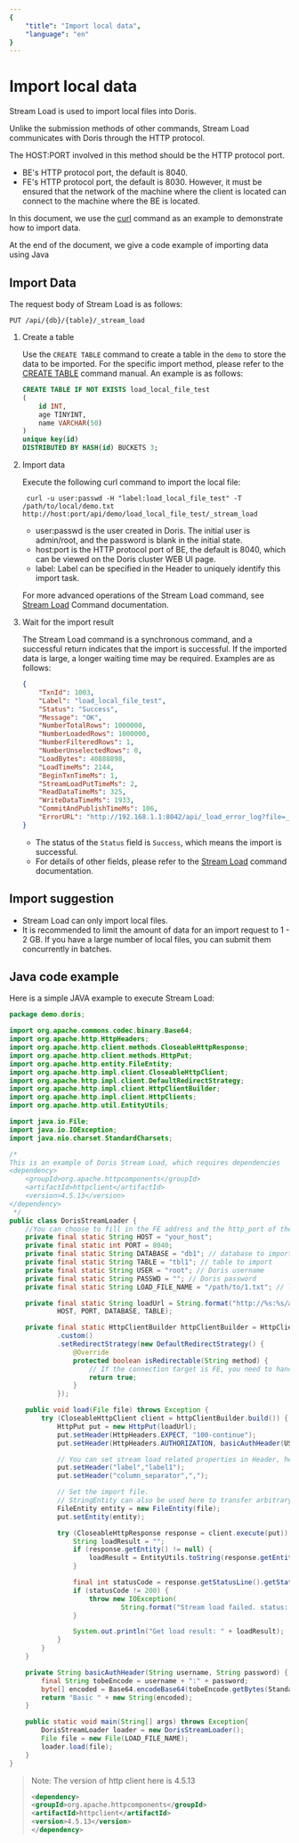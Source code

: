 ```yaml
---
{
    "title": "Import local data",
    "language": "en"
}
---
```


<!-- 
Licensed to the Apache Software Foundation (ASF) under one
or more contributor license agreements.  See the NOTICE file
distributed with this work for additional information
regarding copyright ownership.  The ASF licenses this file
to you under the Apache License, Version 2.0 (the
"License"); you may not use this file except in compliance
with the License.  You may obtain a copy of the License at

  http://www.apache.org/licenses/LICENSE-2.0

Unless required by applicable law or agreed to in writing,
software distributed under the License is distributed on an
"AS IS" BASIS, WITHOUT WARRANTIES OR CONDITIONS OF ANY
KIND, either express or implied.  See the License for the
specific language governing permissions and limitations
under the License.
-->

# Import local data

Stream Load is used to import local files into Doris.

Unlike the submission methods of other commands, Stream Load communicates with Doris through the HTTP protocol.

The HOST:PORT involved in this method should be the HTTP protocol port.

- BE's HTTP protocol port, the default is 8040.
- FE's HTTP protocol port, the default is 8030. However, it must be ensured that the network of the machine where the client is located can connect to the machine where the BE is located.

In this document, we use the [curl](https://curl.se/docs/manpage.html) command as an example to demonstrate how to import data.

At the end of the document, we give a code example of importing data using Java

## Import Data

The request body of Stream Load is as follows:

````text
PUT /api/{db}/{table}/_stream_load
````

1. Create a table

   Use the `CREATE TABLE` command to create a table in the `demo` to store the data to be imported. For the specific import method, please refer to the [CREATE TABLE](../../../sql-manual/sql-reference/Data-Definition-Statements/Create/CREATE-TABLE.md) command manual. An example is as follows:

   ```sql
   CREATE TABLE IF NOT EXISTS load_local_file_test
   (
       id INT,
       age TINYINT,
       name VARCHAR(50)
   )
   unique key(id)
   DISTRIBUTED BY HASH(id) BUCKETS 3;
   ````

2. Import data

   Execute the following curl command to import the local file:

   ````text
    curl -u user:passwd -H "label:load_local_file_test" -T /path/to/local/demo.txt http://host:port/api/demo/load_local_file_test/_stream_load
   ````

   - user:passwd is the user created in Doris. The initial user is admin/root, and the password is blank in the initial state.
   - host:port is the HTTP protocol port of BE, the default is 8040, which can be viewed on the Doris cluster WEB UI page.
   - label: Label can be specified in the Header to uniquely identify this import task.

   For more advanced operations of the Stream Load command, see [Stream Load](../../../sql-manual/sql-reference/Data-Manipulation-Statements/Load/STREAM-LOAD.md) Command documentation.

3. Wait for the import result

   The Stream Load command is a synchronous command, and a successful return indicates that the import is successful. If the imported data is large, a longer waiting time may be required. Examples are as follows:

   ````json
   {
       "TxnId": 1003,
       "Label": "load_local_file_test",
       "Status": "Success",
       "Message": "OK",
       "NumberTotalRows": 1000000,
       "NumberLoadedRows": 1000000,
       "NumberFilteredRows": 1,
       "NumberUnselectedRows": 0,
       "LoadBytes": 40888898,
       "LoadTimeMs": 2144,
       "BeginTxnTimeMs": 1,
       "StreamLoadPutTimeMs": 2,
       "ReadDataTimeMs": 325,
       "WriteDataTimeMs": 1933,
       "CommitAndPublishTimeMs": 106,
       "ErrorURL": "http://192.168.1.1:8042/api/_load_error_log?file=__shard_0/error_log_insert_stmt_db18266d4d9b4ee5-abb00ddd64bdf005_db18266d4d9b4ee5_abb00ddd64bdf005"
   }
   ````

   - The status of the `Status` field is `Success`, which means the import is successful.
   - For details of other fields, please refer to the [Stream Load](../../../sql-manual/sql-reference/Data-Manipulation-Statements/Load/STREAM-LOAD.md) command documentation.

## Import suggestion

- Stream Load can only import local files.
- It is recommended to limit the amount of data for an import request to 1 - 2 GB. If you have a large number of local files, you can submit them concurrently in batches.

## Java code example

Here is a simple JAVA example to execute Stream Load:

````java
package demo.doris;

import org.apache.commons.codec.binary.Base64;
import org.apache.http.HttpHeaders;
import org.apache.http.client.methods.CloseableHttpResponse;
import org.apache.http.client.methods.HttpPut;
import org.apache.http.entity.FileEntity;
import org.apache.http.impl.client.CloseableHttpClient;
import org.apache.http.impl.client.DefaultRedirectStrategy;
import org.apache.http.impl.client.HttpClientBuilder;
import org.apache.http.impl.client.HttpClients;
import org.apache.http.util.EntityUtils;

import java.io.File;
import java.io.IOException;
import java.nio.charset.StandardCharsets;

/*
This is an example of Doris Stream Load, which requires dependencies
<dependency>
    <groupId>org.apache.httpcomponents</groupId>
    <artifactId>httpclient</artifactId>
    <version>4.5.13</version>
</dependency>
 */
public class DorisStreamLoader {
    //You can choose to fill in the FE address and the http_port of the FE, but the connectivity between the client and the BE node must be guaranteed.
    private final static String HOST = "your_host";
    private final static int PORT = 8040;
    private final static String DATABASE = "db1"; // database to import
    private final static String TABLE = "tbl1"; // table to import
    private final static String USER = "root"; // Doris username
    private final static String PASSWD = ""; // Doris password
    private final static String LOAD_FILE_NAME = "/path/to/1.txt"; // local file path to import

    private final static String loadUrl = String.format("http://%s:%s/api/%s/%s/_stream_load",
            HOST, PORT, DATABASE, TABLE);

    private final static HttpClientBuilder httpClientBuilder = HttpClients
            .custom()
            .setRedirectStrategy(new DefaultRedirectStrategy() {
                @Override
                protected boolean isRedirectable(String method) {
                    // If the connection target is FE, you need to handle 307 redirect.
                    return true;
                }
            });

    public void load(File file) throws Exception {
        try (CloseableHttpClient client = httpClientBuilder.build()) {
            HttpPut put = new HttpPut(loadUrl);
            put.setHeader(HttpHeaders.EXPECT, "100-continue");
            put.setHeader(HttpHeaders.AUTHORIZATION, basicAuthHeader(USER, PASSWD));

            // You can set stream load related properties in Header, here we set label and column_separator.
            put.setHeader("label","label1");
            put.setHeader("column_separator",",");

            // Set the import file.
            // StringEntity can also be used here to transfer arbitrary data.
            FileEntity entity = new FileEntity(file);
            put.setEntity(entity);

            try (CloseableHttpResponse response = client.execute(put)) {
                String loadResult = "";
                if (response.getEntity() != null) {
                    loadResult = EntityUtils.toString(response.getEntity());
                }

                final int statusCode = response.getStatusLine().getStatusCode();
                if (statusCode != 200) {
                    throw new IOException(
                            String.format("Stream load failed. status: %s load result: %s", statusCode, loadResult));
                }

                System.out.println("Get load result: " + loadResult);
            }
        }
    }

    private String basicAuthHeader(String username, String password) {
        final String tobeEncode = username + ":" + password;
        byte[] encoded = Base64.encodeBase64(tobeEncode.getBytes(StandardCharsets.UTF_8));
        return "Basic " + new String(encoded);
    }

    public static void main(String[] args) throws Exception{
        DorisStreamLoader loader = new DorisStreamLoader();
        File file = new File(LOAD_FILE_NAME);
        loader.load(file);
    }
}
````

> Note: The version of http client here is 4.5.13
> ```xml
> <dependency>
> <groupId>org.apache.httpcomponents</groupId>
> <artifactId>httpclient</artifactId>
> <version>4.5.13</version>
> </dependency>
> ```
